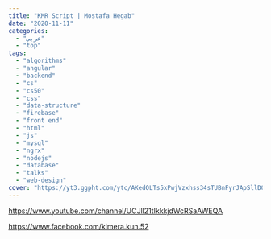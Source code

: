 ```yaml
---
title: "KMR Script | Mostafa Hegab"
date: "2020-11-11"
categories:
  - "عربي"
  - "top"
tags:
  - "algorithms"
  - "angular"
  - "backend"
  - "cs"
  - "cs50"
  - "css"
  - "data-structure"
  - "firebase"
  - "front end"
  - "html"
  - "js"
  - "mysql"
  - "ngrx"
  - "nodejs"
  - "database"
  - "talks"
  - "web-design"
cover: "https://yt3.ggpht.com/ytc/AKedOLTs5xPwjVzxhss34sTUBnFyrJApSllD0pa3oQaOhw=s88-c-k-c0x00ffffff-no-rj"
---
```


https://www.youtube.com/channel/UCJll21tIkkkjdWcRSaAWEQA

https://www.facebook.com/kimera.kun.52
